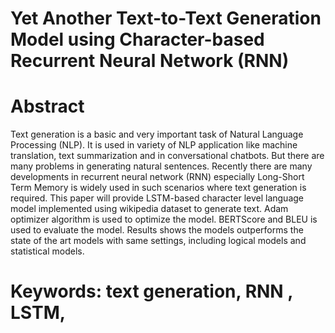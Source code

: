 #  Yet Another Text-to-Text Generation Model using Character-based Recurrent Neural Network (RNN)

# Abstract
Text generation is a basic and very important task of Natural Language Processing (NLP). It is used in variety of NLP application like machine translation, text summarization and in conversational chatbots. But there are many problems in generating natural sentences. Recently there are many developments in recurrent neural network (RNN) especially Long-Short Term Memory is widely used in such scenarios where text generation is required. This paper will provide LSTM-based character level language model implemented using wikipedia dataset to generate text. Adam optimizer algorithm is used to optimize the model. BERTScore and BLEU is used to evaluate the model. Results shows the models outperforms the state of the art models with same settings, including logical models and statistical models.

# Keywords: text generation, RNN , LSTM, 
